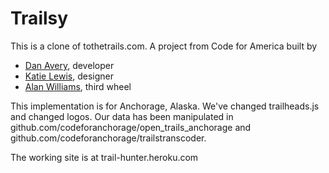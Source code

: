 Trailsy
=======

This is a clone of tothetrails.com.  A project from Code for America built by

* [Dan Avery][danavery], developer
* [Katie Lewis][katie], designer
* [Alan Williams][alanjosephwilliams], third wheel

[katie]: https://github.com/katielewis
[danavery]: https://github.com/danavery
[alanjosephwilliams]: https://github.com/alanjosephwilliams

This implementation is for Anchorage, Alaska. We've changed trailheads.js and changed logos.  Our data has been manipulated in github.com/codeforanchorage/open_trails_anchorage and github.com/codeforanchorage/trailstranscoder. 

The working site is at trail-hunter.heroku.com